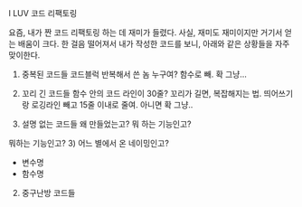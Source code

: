 I LUV 코드 리팩토링

요즘, 내가 짠 코드 리팩토링 하는 데 재미가 들렸다. 사실, 재미도 재미이지만
거기서 얻는 배움이 크다. 한 걸음 떨어져서 내가 작성한 코드를 보니,
아래와 같은 상황들을 자주 맞이한다.

1) 중복된 코드들
코드블럭 반복해서 쓴 놈 누구여? 함수로 빼. 확 그냥...

2) 꼬리 긴 코드들
함수 안의 코드 라인이 30줄? 꼬리가 길면, 복잡해지는 법. 띄어쓰기랑 로깅라인 빼고 15줄 이내로 줄여. 아니면 확 그냥..

3) 설명 없는 코드들
왜 만들었는고? 뭐 하는 기능인고?

뭐하는 기능인고?
3) 어느 별에서 온 네이밍인고?
- 변수명
- 함수명


2) 중구난방 코드들
